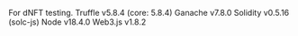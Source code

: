 For dNFT testing.
Truffle v5.8.4 (core: 5.8.4)
Ganache v7.8.0
Solidity v0.5.16 (solc-js)
Node v18.4.0
Web3.js v1.8.2
